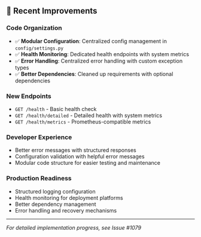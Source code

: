 
## 🔧 Recent Improvements

### **Code Organization** 
- ✅ **Modular Configuration**: Centralized config management in `config/settings.py`
- ✅ **Health Monitoring**: Dedicated health endpoints with system metrics
- ✅ **Error Handling**: Centralized error handling with custom exception types
- ✅ **Better Dependencies**: Cleaned up requirements with optional dependencies

### **New Endpoints**
- `GET /health` - Basic health check
- `GET /health/detailed` - Detailed health with system metrics
- `GET /health/metrics` - Prometheus-compatible metrics

### **Developer Experience**
- Better error messages with structured responses
- Configuration validation with helpful error messages
- Modular code structure for easier testing and maintenance

### **Production Readiness**
- Structured logging configuration
- Health monitoring for deployment platforms
- Better dependency management
- Error handling and recovery mechanisms

---

*For detailed implementation progress, see Issue #1079*
